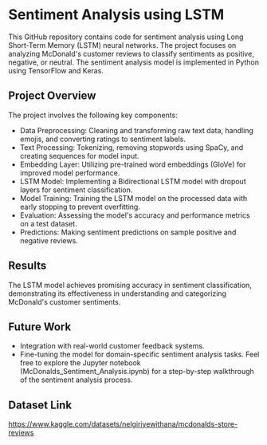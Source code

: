 
# Sentiment Analysis using LSTM

This GitHub repository contains code for sentiment analysis using Long Short-Term Memory (LSTM) neural networks. The project focuses on analyzing McDonald's customer reviews to classify sentiments as positive, negative, or neutral. The sentiment analysis model is implemented in Python using TensorFlow and Keras.




## Project Overview

The project involves the following key components:

- Data Preprocessing: Cleaning and transforming raw text data, handling emojis, and converting ratings to sentiment labels.
- Text Processing: Tokenizing, removing stopwords using SpaCy, and creating sequences for model input.
- Embedding Layer: Utilizing pre-trained word embeddings (GloVe) for improved model performance.
- LSTM Model: Implementing a Bidirectional LSTM model with dropout layers for sentiment classification.
- Model Training: Training the LSTM model on the processed data with early stopping to prevent overfitting.
- Evaluation: Assessing the model's accuracy and performance metrics on a test dataset.
- Predictions: Making sentiment predictions on sample positive and negative reviews.

## Results

The LSTM model achieves promising accuracy in sentiment classification, demonstrating its effectiveness in understanding and categorizing McDonald's customer sentiments.
## Future Work

- Integration with real-world customer feedback systems.
- Fine-tuning the model for domain-specific sentiment analysis tasks.
Feel free to explore the Jupyter notebook (McDonalds_Sentiment_Analysis.ipynb) for a step-by-step walkthrough of the sentiment analysis process.
## Dataset Link

https://www.kaggle.com/datasets/nelgiriyewithana/mcdonalds-store-reviews
